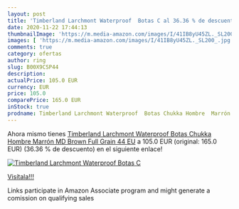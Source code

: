 ```yaml
---
layout: post
title: 'Timberland Larchmont Waterproof  Botas C al 36.36 % de descuento'
date: 2020-11-22 17:44:13
thumbnailImage: 'https://m.media-amazon.com/images/I/41IB8yU45ZL._SL200_.jpg'
images: [ 'https://m.media-amazon.com/images/I/41IB8yU45ZL._SL200_.jpg' ]
comments: true
category: ofertas
author: ring
slug: B00X9CSP44
description:
actualPrice: 105.0 EUR
currency: EUR
price: 105.0
comparePrice: 165.0 EUR
inStock: true
prodname: Timberland Larchmont Waterproof  Botas Chukka Hombre  Marrón MD Brown Full Grain  44 EU
---
```


Ahora mismo tienes [Timberland Larchmont Waterproof  Botas Chukka Hombre  Marrón MD Brown Full Grain  44 EU](https://www.amazon.es/dp/B00X9CSP44/?tag=tolees-21) a 105.0 EUR (original: 165.0 EUR) (36.36 %  de descuento) en el siguiente enlace!

[![Timberland Larchmont Waterproof  Botas C](https://m.media-amazon.com/images/I/41IB8yU45ZL._SL200_.jpg)](https://www.amazon.es/dp/B00X9CSP44/?tag=tolees-21)

[Visítala!!!](https://www.amazon.es/dp/B00X9CSP44/?tag=tolees-21)

Links participate in Amazon Associate program and might generate a comission on qualifying sales
